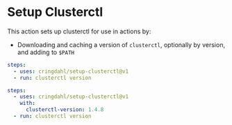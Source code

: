 # Setup Clusterctl

This action sets up clusterctl for use in actions by:

- Downloading and caching a version of `clusterctl`, optionally by version, and adding to `$PATH`

```yaml
steps:
  - uses: cringdahl/setup-clusterctl@v1
  - run: clusterctl version
```

```yaml
steps:
  - uses: cringdahl/setup-clusterctl@v1
    with:
      clusterctl-version: 1.4.8
  - run: clusterctl version
```
